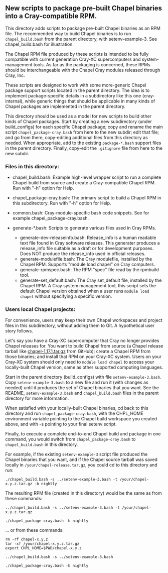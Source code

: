 ## New scripts to package pre-built Chapel binaries into a Cray-compatible RPM.

This directory adds scripts to package pre-built Chapel binaries as an RPM file.
The recommended way to build Chapel binaries is to run `chapel_build.bash` from
the parent directory, with setenv-example-3. See chapel_build.bash for illustration.

The Chapel RPM file produced by these scripts is intended to be fully compatible
with current generation Cray-XC supercomputers and system-management tools.
As far as the packaging is concerned, these RPMs should be interchangeable with the
Chapel Cray modules released through Cray, Inc.

These scripts are designed to work with some more-generic Chapel package support scripts
located in the parent directory. The idea is to implement package-specific details in
a subdirectory like this one (cray-internal), while generic things that should be
applicable in many kinds of Chapel packages are implemented in the parent directory.

This directory should be used as a model for new scripts to build other kinds of Chapel
packages. Start by creating a new subdirectory (under build_configs) for each specific
Chapel package; copy and rename the main script `chapel_package-cray.bash` from here
to the new subdir; edit that file; and go from there, copy-editing additional files from
this directory as needed. When appropriate, add to the existing `package-*.bash` support
files in the parent directory. Finally, copy-edit the `.gitignore` file from here to the
new subdir.

### Files in this directory:

* chapel_build.bash:
  Example high-level wrapper script to run a complete Chapel build from source and
  create a Cray-compatible Chapel RPM.  Run with "-h" option for Help.

* chapel_package-cray.bash:
  The primary script to build a Chapel RPM in this subdirectory.
  Run with "-h" option for Help.

* common.bash: Cray-module-specific bash code snippets.
  See for example chapel_package-cray.bash.

* generate-\*.bash:
  Scripts to generate various files used in Cray RPMs.
  - generate-dev-releaseinfo.bash: Release_info is a human readable text file found in
    Cray software releases. This generater produces a release_info file suitable as a draft
    or for development purposes. Does NOT produce the release_info used in official releases.
  - generate-modulefile.bash: The Cray modulefile, installed by the Chapel RPM.
    Supports "module load chapel" on Cray computers.
  - generate-rpmspec.bash: The RPM "spec" file read by the rpmbuild tool.
  - generate-set_default.bash: The Cray set_default file, installed by the Chapel RPM.
    A Cray system management tool, this script sets the default Chapel version obtained
    when a user runs `module load chapel` without specifying a specific version.


### Users local Chapel projects:

For convenience, users may keep their own Chapel workspaces and project files in
this subdirectory, without adding them to Git. A hypothetical user story follows.

Let's say you have a Cray-XC supercomputer that Cray no longer provides Chapel releases
for. You want to build Chapel from source (a Chapel release tarball like [chapel-1.17.1.tar.gz](https://github.com/chapel-lang/chapel/releases/download/1.17.1/chapel-1.17.1.tar.gz) from GitHub);
create a Chapel RPM from those binaries; and install that RPM on your Cray-XC system.
Users on your Cray-XC system should only need to `module load chapel` to access your
locally-built Chapel version, same as other supported computing languages.

Start in the parent directory (build_configs) with file `setenv-example-3.bash`. Copy 
`setenv-example-3.bash` to a new file and run it (with changes as needed) until it
produces the set of Chapel binaries that you want. See the README, `setenv-example-3.bash`
and `chapel_build.bash` files in the parent directory for more information.

When satisfied with your locally-built Chapel binaries, cd back to this directory and run
`chapel_package-cray.bash`, with the CHPL_HOME environment variable pointing to the Chapel
build workspace you created above, and with -s pointing to your final setenv script.

Finally, to execute a complete end-to-end Chapel build and package in one command, you
would switch from `chapel_package-cray.bash` to `chapel_build.bash` in this directory.

For example, if the existing `setenv-example-3` script file produced the Chapel binaries
that you want, and if the Chapel source tarball was saved locally in
`/your/chapel-release.tar.gz`, you could cd to this directory and run:
```
./chapel_build.bash -s ../setenv-example-3.bash -t /your/chapel-x.y.z.tar.gz -b nightly
```
The resulting RPM file (created in this directory) would be the same as from these commands:
```
../chapel_build.bash -s ../setenv-example-3.bash -t /your/chapel-x.y.z.tar.gz

./chapel_package-cray.bash -b nightly
```
... or from these commands:
```
rm -rf chapel-x.y.z
tar -xf /your/chapel-x.y.z.tar.gz
export CHPL_HOME=$PWD/chapel-x.y.z

../chapel_build.bash -s ../setenv-example-3.bash

./chapel_package-cray.bash -b nightly
```

